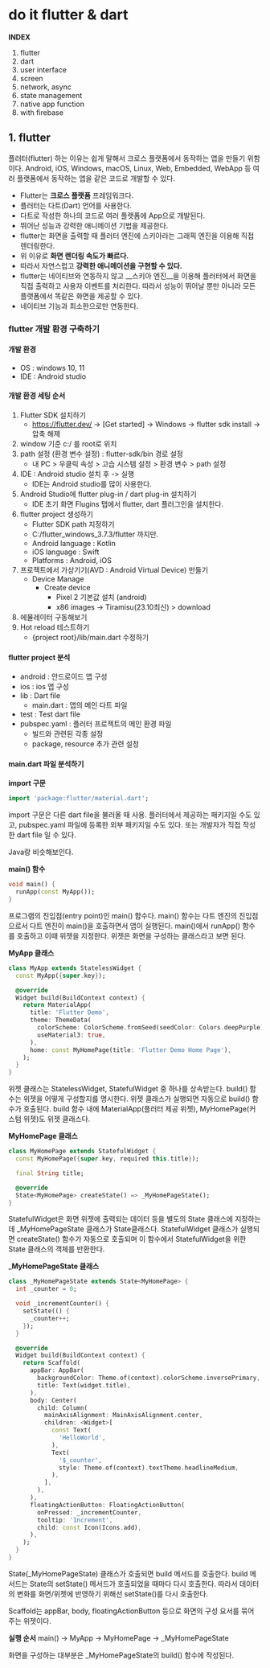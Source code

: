 # do it flutter & dart

__INDEX__
1. flutter
2. dart
3. user interface
4. screen
5. network, async
6. state management
7. native app function
8. with firebase

## 1. flutter
플러터(flutter) 하는 이유는 쉽게 말해서 크로스 플랫폼에서 동작하는 앱을 만들기 위함이다. Android, iOS, Windows, macOS, Linux, Web, Embedded, WebApp 등 여러 플랫폼에서 동작하는 앱을 같은 코드로 개발할 수 있다.

- Flutter는 __크로스 플랫폼__ 프레임워크다.
- 플러터는 다트(Dart) 언어를 사용한다.
- 다트로 작성한 하나의 코드로 여러 플랫폼에 App으로 개발된다.
- 뛰어난 성능과 강력한 애니메이션 기법을 제공한다.
- flutter는 화면을 출력할 때 플러터 엔진에 스키아라는 그래픽 엔진을 이용해 직접 렌더링한다.
- 위 이유로 __화면 렌더링 속도가 빠르다.__
- 따라서 자연스럽고 __강력한 애니메이션을 구현할 수 있다.__
- flutter는 네이티브와 연동하지 않고 __스키아 엔진__을 이용해 플러터에서 화면을 직접 출력하고 사용자 이벤트를 처리한다. 따라서 성능이 뛰어날 뿐만 아니라 모든 플랫폼에서 똑같은 화면을 제공할 수 있다.
- 네이티브 기능과 최소한으로만 연동한다.


### flutter 개발 환경 구축하기

#### 개발 환경
- OS : windows 10, 11
- IDE : Android studio

#### 개발 환경 세팅 순서
1. Flutter SDK 설치하기
    - https://flutter.dev/ -> [Get started] -> Windows -> flutter sdk install -> 압축 해제
2. window 기준 c:/ 를 root로 위치 
3. path 설정 (환경 변수 설정) : flutter-sdk/bin 경로 설정
    - 내 PC > 우클릭 속성 > 고습 시스템 설정 > 환경 변수 > path 설정
4. IDE : Android studio 설치 후 -> 실행
    - IDE는 Android studio를 많이 사용한다.
5. Android Studio에 flutter plug-in / dart plug-in 설치하기
    - IDE 초기 화면 Flugins 탭에서 flutter, dart 플러그인을 설치한다.
6. flutter project 생성하기
    - Flutter SDK path 지정하기 
    - C:/flutter_windows_3.7.3/flutter 까지만.
    - Android language : Kotlin
    - iOS language : Swift
    - Platforms : Android, iOS
7. 프로젝트에서 가상기기(AVD : Android Virtual Device) 만들기
    - Device Manage
        - Create device
            - Pixel 2 기본값 설치 (android)
            - x86 images -> Tiramisu(23.10최신) > download
8. 에뮬레이터 구동해보기
9. Hot reload 테스트하기
    - {project root}/lib/main.dart 수정하기

#### flutter project 분석
- android : 안드로이드 앱 구성
- ios : ios 앱 구성
- lib : Dart file
    - main.dart : 앱의 메인 다트 파일
- test : Test dart file
- pubspec.yaml : 플러터 프로젝트의 메인 환경 파일
    - 빌드와 관련된 각종 설정
    - package, resource 추가 관련 설정

#### main.dart 파일 분석하기

__import 구문__ 
```dart
import 'package:flutter/material.dart';
```
import 구문은 다른 dart file을 불러올 때 사용. 플러터에서 제공하는 패키지일 수도 있고, pubspec.yaml 파일에 등록한 외부 패키지일 수도 있다. 또는 개발자가 직접 작성한 dart file 일 수 있다. 

Java랑 비슷해보인다.


__main() 함수__
```dart
void main() {
  runApp(const MyApp());
}
```
프로그램의 진입점(entry point)인 main() 함수다. main() 함수는 다트 엔진의 진입점으로서 다트 엔진이 main()을 호출하면서 앱이 실행된다. main()에서 runApp() 함수를 호출하고 이때 위젯을 지정한다. 위젯은 화면을 구성하는 클래스라고 보면 된다.


__MyApp 클래스__

```dart
class MyApp extends StatelessWidget {
  const MyApp({super.key});

  @override
  Widget build(BuildContext context) {
    return MaterialApp(
      title: 'Flutter Demo',
      theme: ThemeData(
        colorScheme: ColorScheme.fromSeed(seedColor: Colors.deepPurple),
        useMaterial3: true,
      ),
      home: const MyHomePage(title: 'Flutter Demo Home Page'),
    );
  }
}

```
위젯 클래스는 StatelessWidget, StatefulWidget 중 하나를 상속받는다. build() 함수는 위젯을 어떻게 구성할지를 명시한다. 위젯 클래스가 실행되면 자동으로 build() 함수가 호출된다. build 함수 내에 MaterialApp(플러터 제공 위젯), MyHomePage(커스텀 위젯)도 위젯 클래스다.


__MyHomePage 클래스__
```dart
class MyHomePage extends StatefulWidget {
  const MyHomePage({super.key, required this.title});

  final String title;

  @override
  State<MyHomePage> createState() => _MyHomePageState();
}
```
StatefulWidget은 화면 위젯에 출력되는 데이터 등을 별도의 State 클래스에 지정하는데 _MyHomePageState 클래스가 State클래스다. StatefulWidget 클래스가 실행되면 createState() 함수가 자동으로 호출되며 이 함수에서 StatefulWidget을 위한 State 클래스의 객체를 반환한다.

___MyHomePageState 클래스__
```dart
class _MyHomePageState extends State<MyHomePage> {
  int _counter = 0;

  void _incrementCounter() {
    setState(() {
      _counter++;
    });
  }

  @override
  Widget build(BuildContext context) {
    return Scaffold(
      appBar: AppBar(
        backgroundColor: Theme.of(context).colorScheme.inversePrimary,
        title: Text(widget.title),
      ),
      body: Center(
        child: Column(
          mainAxisAlignment: MainAxisAlignment.center,
          children: <Widget>[
            const Text(
              'HelloWorld',
            ),
            Text(
              '$_counter',
              style: Theme.of(context).textTheme.headlineMedium,
            ),
          ],
        ),
      ),
      floatingActionButton: FloatingActionButton(
        onPressed: _incrementCounter,
        tooltip: 'Increment',
        child: const Icon(Icons.add),
      ),
    );
  }
}
```
State(_MyHomePageState) 클래스가 호출되면 build 메서드를 호출한다. build 메서드는 State의 setState() 메서드가 호출되었을 때마다 다시 호출한다. 따라서 데이터의 변화를 화면/위젯에 반영하기 위해선 setState()를 다시 호출한다.

Scaffold는 appBar, body, floatingActionButton 등으로 화면의 구성 요서를 묶어 주는 위젯이다.

__실행 순서__
main() -> MyApp -> MyHomePage -> _MyHomePageState

화면을 구성하는 대부분은 _MyHomePageState의 build() 함수에 작성된다.